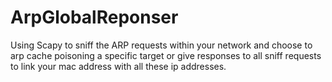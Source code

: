 # ArpGlobalReponser

Using Scapy to sniff the ARP requests within your network and choose to arp cache poisoning a specific target or give responses
to all sniff requests to link your mac address with all these ip addresses.
